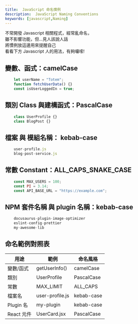 ```yaml
---
title:  JavaScript 命名慣例 
description:  JavaScript Naming Conventions
keywords: [javascript,Naming]
---
```


不常開發 Javascript 相關程式，經常亂命名，  
雖不影響功能，但...見人該說人話   
將慣例放這邊用來提醒自己  
看看下方 Javascript 人的用法，有夠囉嗦!  

## 變數、函式：camelCase

```javascript
    let userName = "Totem";
    function fetchUserData() {}
    const isUserLoggedIn = true;
```

## 類別 Class 與建構函式：PascalCase

```javascript
    class UserProfile {}
    class BlogPost {}
```

## 檔案 與 模組名稱： kebab-case

```javascript
    user-profile.js
    blog-post-service.js
```

## 常數 Constant：ALL_CAPS_SNAKE_CASE

```javascript
    const MAX_USERS = 100;
    const PI = 3.14;
    const API_BASE_URL = "https://example.com";
```

## NPM 套件名稱 與 plugin 名稱：kebab-case

```javascript
    docusaurus-plugin-image-optimizer
    eslint-config-prettier
    my-awesome-lib
```


## 命名範例對照表
| 用途       | 範例                | 命名風格         |
| -------- | ----------------- | ------------ |
| 變數/函式    | getUserInfo()   | camelCase  |
| 類別       | UserProfile     | PascalCase |
| 常數       | MAX_LIMIT       | ALL_CAPS   |
| 檔案名      | user-profile.js | kebab-case |
| Plugin 名 | my-plugin       | kebab-case |
| React 元件 | UserCard.jsx    | PascalCase |
